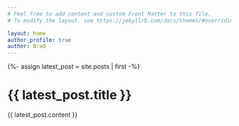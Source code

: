 ```yaml
---
# Feel free to add content and custom Front Matter to this file.
# To modify the layout, see https://jekyllrb.com/docs/themes/#overriding-theme-defaults

layout: home
author_profile: true
author: Brad
---
```

{%- assign latest_post = site.posts | first -%}
# {{ latest_post.title }}
{{ latest_post.content }}